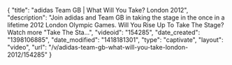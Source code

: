 {
    "title": "adidas Team GB | What Will You Take? London 2012",
    "description": "Join adidas and Team GB in taking the stage in the once in a lifetime 2012 London Olympic Games. Will You Rise Up To Take The Stage? Watch more \"Take The Sta...",
    "videoid": "154285",
    "date_created": "1398106885",
    "date_modified": "1418181301",
    "type": "captivate",
    "layout": "video",
    "url": "\/v\/adidas-team-gb-what-will-you-take-london-2012\/154285"
}